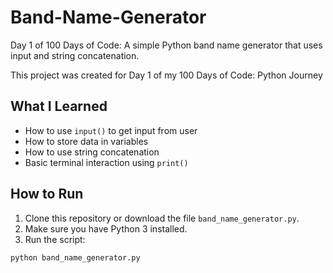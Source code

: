 # Band-Name-Generator
Day 1 of 100 Days of Code: A simple Python band name generator that uses input and string concatenation.

This project was created for Day 1 of my 100 Days of Code: Python Journey 

## What I Learned

* How to use `input()` to get input from user
* How to store data in variables  
* How to use string concatenation  
* Basic terminal interaction using `print()`

## How to Run

1. Clone this repository or download the file `band_name_generator.py`.
2. Make sure you have Python 3 installed.
3. Run the script:

```bash
python band_name_generator.py
